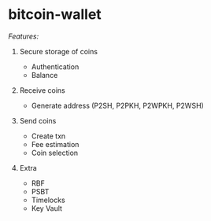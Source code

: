 # bitcoin-wallet

*Features:*

1) Secure storage of coins
   - Authentication
   - Balance

2) Receive coins 
   - Generate address (P2SH, P2PKH, P2WPKH, P2WSH)
  
3) Send coins
   - Create txn
   - Fee estimation
   - Coin selection
  
4) Extra
   - RBF
   - PSBT
   - Timelocks
   - Key Vault
